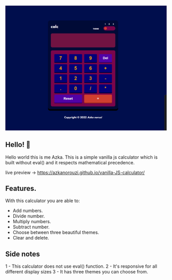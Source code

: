 ![preview](./ScreenShot.png)

## Hello! 👋

Hello world this is me Azka.
This is a simple vanilla js calculator which is built without eval() and it respects mathematical precedence.

live preview -> https://azkanorouzi.github.io/vanilla-JS-calculator/

## Features.

With this calculator you are able to:

- Add numbers.
- Divide number.
- Multiply numbers.
- Subtract number.
- Choose between three beautiful themes.
- Clear and delete.

## Side notes 

1 - This calculator does not use eval() function.
2 - It's responsive for all different display sizes
3 - It has three themes you can choose from.
